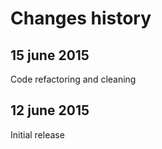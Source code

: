 Changes history
===============

15 june 2015
------------
Code refactoring and cleaning

12 june 2015
------------
Initial release